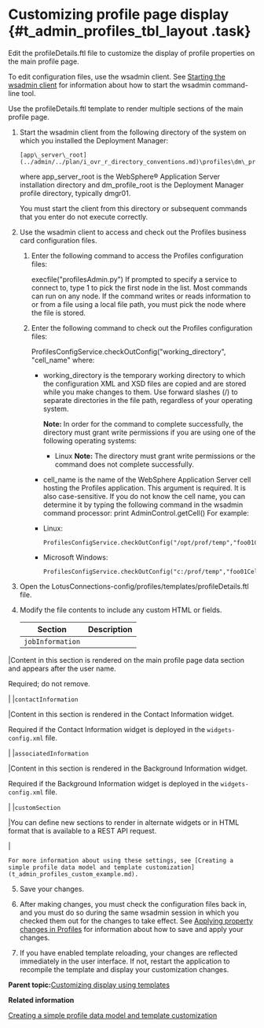 # Customizing profile page display {#t_admin_profiles_tbl_layout .task}

Edit the profileDetails.ftl file to customize the display of profile properties on the main profile page.

To edit configuration files, use the wsadmin client. See [Starting the wsadmin client](../admin/t_admin_wsadmin_starting.md) for information about how to start the wsadmin command-line tool.

Use the profileDetails.ftl template to render multiple sections of the main profile page.

1.  Start the wsadmin client from the following directory of the system on which you installed the Deployment Manager:

    ```
    [app\_server\_root](../admin/../plan/i_ovr_r_directory_conventions.md)\profiles\dm\_profile\_root\bin
    ```

    where app\_server\_root is the WebSphere® Application Server installation directory and dm\_profile\_root is the Deployment Manager profile directory, typically dmgr01.

    You must start the client from this directory or subsequent commands that you enter do not execute correctly.

2.  Use the wsadmin client to access and check out the Profiles business card configuration files.

    1.  Enter the following command to access the Profiles configuration files:

        execfile\("profilesAdmin.py"\) If prompted to specify a service to connect to, type 1 to pick the first node in the list. Most commands can run on any node. If the command writes or reads information to or from a file using a local file path, you must pick the node where the file is stored.

    2.  Enter the following command to check out the Profiles configuration files:

        ProfilesConfigService.checkOutConfig\("working\_directory", "cell\_name" where:

        -   working\_directory is the temporary working directory to which the configuration XML and XSD files are copied and are stored while you make changes to them. Use forward slashes \(/\) to separate directories in the file path, regardless of your operating system.

            **Note:** In order for the command to complete successfully, the directory must grant write permissions if you are using one of the following operating systems:

            -   Linux
            **Note:** The directory must grant write permissions or the command does not complete successfully.

        -   cell\_name is the name of the WebSphere Application Server cell hosting the Profiles application. This argument is required. It is also case-sensitive. If you do not know the cell name, you can determine it by typing the following command in the wsadmin command processor: print AdminControl.getCell\(\)
        For example:

        -   Linux:

            ```
            ProfilesConfigService.checkOutConfig("/opt/prof/temp","foo01Cell01")
            ```

        -   Microsoft Windows:

            ```
            ProfilesConfigService.checkOutConfig("c:/prof/temp","foo01Cell01")
            ```

3.  Open the LotusConnections-config/profiles/templates/profileDetails.ftl file.

4.  Modify the file contents to include any custom HTML or fields.

    |Section|Description|
    |-------|-----------|
    |`jobInformation`

|Content in this section is rendered on the main profile page data section and appears after the user name.

Required; do not remove.

|
    |`contactInformation`

|Content in this section is rendered in the Contact Information widget.

Required if the Contact Information widget is deployed in the `widgets-config.xml` file.

|
    |`associatedInformation`

|Content in this section is rendered in the Background Information widget.

Required if the Background Information widget is deployed in the `widgets-config.xml` file.

|
    |`customSection`

|You can define new sections to render in alternate widgets or in HTML format that is available to a REST API request.

|

    For more information about using these settings, see [Creating a simple profile data model and template customization](t_admin_profiles_custom_example.md).

5.  Save your changes.

6.  After making changes, you must check the configuration files back in, and you must do so during the same wsadmin session in which you checked them out for the changes to take effect. See [Applying property changes in Profiles](../admin/t_admin_profiles_save_changes.md) for information about how to save and apply your changes.

7.  If you have enabled template reloading, your changes are reflected immediately in the user interface. If not, restart the application to recompile the template and display your customization changes.


**Parent topic:**[Customizing display using templates](../customize/t_admin_profiles_customize_biz_card_main.md)

**Related information**  


[Creating a simple profile data model and template customization](../customize/t_admin_profiles_custom_example.md)

